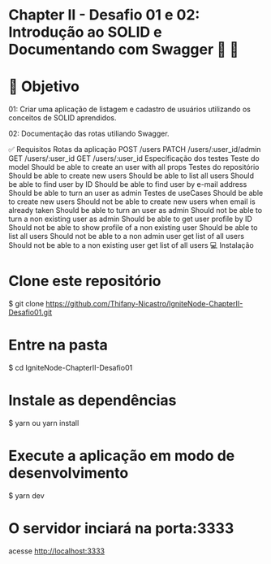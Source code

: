 # Chapter II - Desafio 01 e 02: Introdução ao SOLID e Documentando com Swagger 🚀 💜
# 🎯 Objetivo
01: Criar uma aplicação de listagem e cadastro de usuários utilizando os conceitos de SOLID aprendidos.

02: Documentação das rotas utiliando Swagger.

✅ Requisitos
Rotas da aplicação
 POST /users
 PATCH /users/:user_id/admin
 GET /users/:user_id
 GET /users/:user_id
Específicação dos testes
Teste do model
 Should be able to create an user with all props
Testes do repositório
 Should be able to create new users
 Should be able to list all users
 Should be able to find user by ID
 Should be able to find user by e-mail address
 Should be able to turn an user as admin
Testes de useCases
 Should be able to create new users
 Should not be able to create new users when email is already taken
 Should be able to turn an user as admin
 Should not be able to turn a non existing user as admin
 Should be able to get user profile by ID
 Should not be able to show profile of a non existing user
 Should be able to list all users
 Should not be able to a non admin user get list of all users
 Should not be able to a non existing user get list of all users
💻 Instalação
# Clone este repositório
$ git clone https://github.com/Thifany-Nicastro/IgniteNode-ChapterII-Desafio01.git

# Entre na pasta
$ cd IgniteNode-ChapterII-Desafio01

# Instale as dependências
$ yarn ou yarn install

# Execute a aplicação em modo de desenvolvimento
$ yarn dev

# O servidor inciará na porta:3333
acesse <http://localhost:3333>
